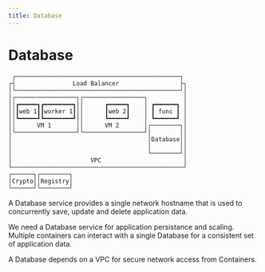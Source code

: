 ```yaml
---
title: Database
---
```


# Database

```ascii
 ┌──────────────────────────────────────────────┐ 
┌┤                Load Balancer                 ├┐
│└──────────────────────────────────────────────┘│
│┌─────────────────┐┌─────────────────┐          │
││┏━━━━━┓┏━━━━━━━━┓││      ┏━━━━━┓    │ ┏━━━━━━┓ │
││┃web 1┃┃worker 1┃││      ┃web 2┃    │ ┃ func ┃ │
││┗━━━━━┛┗━━━━━━━━┛││      ┗━━━━━┛    │ ┗━━━━━━┛ │
││      VM 1       ││      VM 2       │┌────────┐│
│└─────────────────┘└─────────────────┘│        ││
│                                      │Database││
│                                      │        ││
│                                      └────────┘│
│                      VPC                       │
└────────────────────────────────────────────────┘
┌──────┐┌────────┐                                
│Crypto││Registry│                                
└──────┘└────────┘                                
```

A Database service provides a single network hostname that is used to concurrently save, update and delete application data.

We need a Database service for application persistance and scaling. Multiple containers can interact with a single Database for a consistent set of application data.

A Database depends on a VPC for secure network access from Containers.
